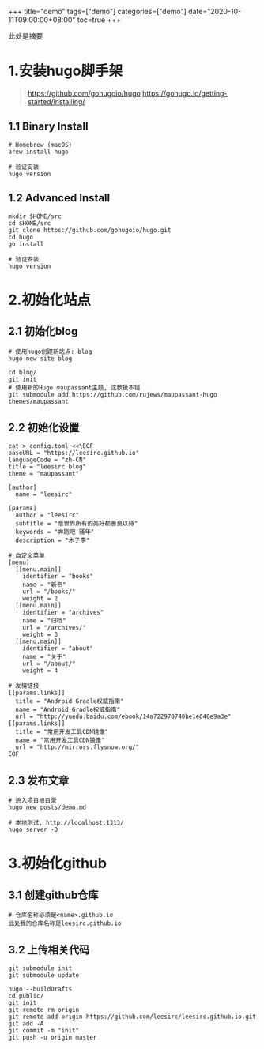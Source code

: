 +++
title="demo"
tags=["demo"]
categories=["demo"]
date="2020-10-11T09:00:00+08:00"
toc=true
+++

此处是摘要
<!--more-->
# 1.安装hugo脚手架

> https://github.com/gohugoio/hugo
> https://gohugo.io/getting-started/installing/

## 1.1 Binary Install

```shell
# Homebrew (macOS)
brew install hugo

# 验证安装
hugo version
```

## 1.2 Advanced Install

```shell
mkdir $HOME/src
cd $HOME/src
git clone https://github.com/gohugoio/hugo.git
cd hugo
go install

# 验证安装
hugo version
```


# 2.初始化站点

## 2.1 初始化blog

```shell
# 使用hugo创建新站点: blog
hugo new site blog

cd blog/
git init
# 使用新的Hugo maupassant主题, 这款挺不错
git submodule add https://github.com/rujews/maupassant-hugo themes/maupassant
```

## 2.2 初始化设置

```shell
cat > config.toml <<\EOF
baseURL = "https://leesirc.github.io"
languageCode = "zh-CN"
title = "leesirc blog"
theme = "maupassant"

[author]
  name = "leesirc"

[params]
  author = "leesirc"
  subtitle = "愿世界所有的美好都善良以待"
  keywords = "奔跑吧 骚年"
  description = "木子李"

# 自定义菜单
[menu]
  [[menu.main]]
    identifier = "books"
    name = "新书"
    url = "/books/"
    weight = 2
  [[menu.main]]
    identifier = "archives"
    name = "归档"
    url = "/archives/"
    weight = 3
  [[menu.main]]
    identifier = "about"
    name = "关于"
    url = "/about/"
    weight = 4

# 友情链接
[[params.links]]
  title = "Android Gradle权威指南"
  name = "Android Gradle权威指南"
  url = "http://yuedu.baidu.com/ebook/14a722970740be1e640e9a3e"
[[params.links]]
  title = "常用开发工具CDN镜像"
  name = "常用开发工具CDN镜像"
  url = "http://mirrors.flysnow.org/"
EOF
```

## 2.3 发布文章

```shell
# 进入项目根目录
hugo new posts/demo.md

# 本地测试, http://localhost:1313/
hugo server -D
```

# 3.初始化github

## 3.1 创建github仓库

```shell
# 仓库名称必须是<name>.github.io
此处我的仓库名称是leesirc.github.io
```

## 3.2 上传相关代码

```shell
git submodule init
git submodule update
 
hugo --buildDrafts
cd public/
git init
git remote rm origin 
git remote add origin https://github.com/leesirc/leesirc.github.io.git
git add -A
git commit -m "init"
git push -u origin master
```
